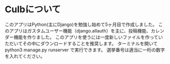 # Culbについて
このアプリはPython(主にDjango)を勉強し始めて5ヶ月目で作成しました。
このアプリはガスタムユーザー機能（django.allauth）を主に、投稿機能、カレンダー機能を作りました。
このアプリを使うには一度新しいファイルを作っていただいてその中にダウンロードすることを推奨します。 
ターミナルを開いてpython3 manage.py runserver で実行できます。 選挙番号は適当に一桁の数字を入れてください。
